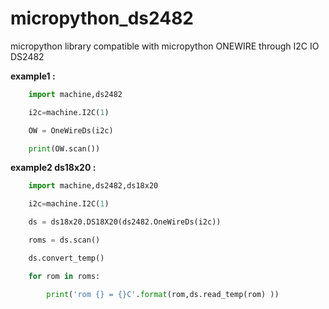 # micropython_ds2482

micropython library compatible with micropython ONEWIRE through I2C IO DS2482

**example1 :**
```python
    import machine,ds2482

    i2c=machine.I2C(1)

    OW = OneWireDs(i2c)

    print(OW.scan())
```

**example2 ds18x20 :**
```python
    import machine,ds2482,ds18x20

    i2c=machine.I2C(1)

    ds = ds18x20.DS18X20(ds2482.OneWireDs(i2c))

    roms = ds.scan()

    ds.convert_temp()

    for rom in roms:

        print('rom {} = {}C'.format(rom,ds.read_temp(rom) ))
```

